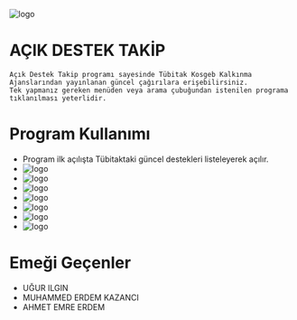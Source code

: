 ![logo](/app/src/main/res/drawable/menu.png)
# AÇIK DESTEK TAKİP

```
Açık Destek Takip programı sayesinde Tübitak Kosgeb Kalkınma Ajanslarından yayınlanan güncel çağırılara erişebilirsiniz.
Tek yapmanız gereken menüden veya arama çubuğundan istenilen programa tıklanılması yeterlidir.
```
# Program Kullanımı
* Program ilk açılışta Tübitaktaki güncel destekleri listeleyerek açılır.
* ![logo](/SS/1.png)
* ![logo](/SS/2.png)
* ![logo](/SS/3.png)
* ![logo](/SS/4.png)
* ![logo](/SS/5.png)
* ![logo](/SS/6.png)
* ![logo](/SS/7.png)
# Emeği Geçenler
* UĞUR ILGIN
* MUHAMMED ERDEM KAZANCI
* AHMET EMRE ERDEM
